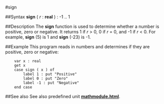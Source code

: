 
#sign

##Syntax
**sign** ( _r_ : **real** ) : -1 .. 1


##Description
The **sign** function is used to determine whether a number is positive, zero or negative. It returns 1 if _r_ > 0, 0 if _r_ = 0, and -1 if _r_ < 0. For example, **sign** (5) is 1 and **sign** (-23) is -1.


##Example
This program reads in numbers and determines if they are positive, zero or negative:

        var x : real
        get x
        case sign ( x ) of
            label 1 : put "Positive"
            label 0 : put "Zero"
            label -1 : put "Negative"
        end case
##See also
See also predefined unit **[mathmodule.html](Math)**.

